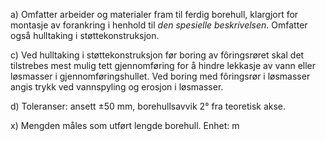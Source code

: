 a) Omfatter arbeider og materialer fram til ferdig borehull, klargjort for montasje av forankring i henhold til *den spesielle beskrivelsen*. Omfatter også hulltaking i støttekonstruksjon.

c) Ved hulltaking i støttekonstruksjon før boring av fôringsrøret skal det tilstrebes mest mulig tett gjennomføring for å hindre lekkasje av vann eller løsmasser i gjennomføringshullet.
Ved boring med fôringsrør i løsmasser angis trykk ved vannspyling og erosjon i løsmasser.

d) Toleranser: ansett ±50 mm, borehullsavvik 2° fra teoretisk akse.

x) Mengden måles som utført lengde borehull. Enhet: m

